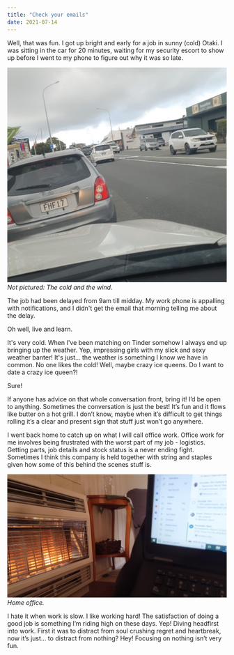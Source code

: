 ```yaml
---
title: "Check your emails"
date: 2021-07-14
---
```


Well, that was fun. I got up bright and early for a job in sunny (cold) Otaki. I was sitting in the car for 20 minutes, waiting for my security escort to show up before I went to my phone to figure out why it was so late.

[![drinks.](../../assets/images/blog/otaki.jpg)](../../assets/images/blog/otaki.jpg)
_Not pictured: The cold and the wind._

The job had been delayed from 9am till midday. My work phone is appalling with notifications, and I didn't get the email that morning telling me about the delay.

Oh well, live and learn.

It's very cold. When I've been matching on Tinder somehow I always end up bringing up the weather. Yep, impressing girls with my slick and sexy weather banter! It's just… the weather is something I know we have in common. No one likes the cold! Well, maybe crazy ice queens. Do I want to date a crazy ice queen?!

Sure!

If anyone has advice on that whole conversation front, bring it! I’d be open to anything. Sometimes the conversation is just the best! It’s fun and it flows like butter on a hot grill. I don’t know, maybe when it’s difficult to get things rolling it’s a clear and present sign that stuff just won’t go anywhere.

I went back home to catch up on what I will call office work. Office work for me involves being frustrated with the worst part of my job - logistics. Getting parts, job details and stock status is a never ending fight. Sometimes I think this company is held together with string and staples given how some of this behind the scenes stuff is.

[![drinks.](../../assets/images/blog/officework.jpg)](../../assets/images/blog/officework.jpg)
_Home office._

I hate it when work is slow. I like working hard! The satisfaction of doing a good job is something I’m riding high on these days. Yep! Diving headfirst into work. First it was to distract from soul crushing regret and heartbreak, now it’s just… to distract from nothing? Hey! Focusing on nothing isn’t very fun.
